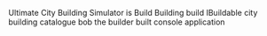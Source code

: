 Ultimate City Building Simulator is Build Building build IBuildable city building catalogue bob the builder built console application